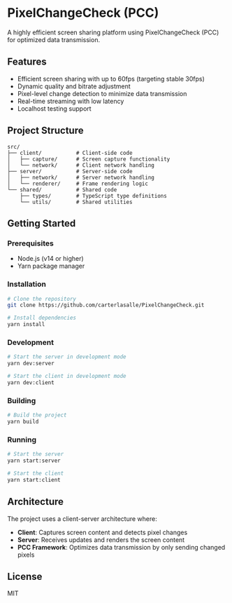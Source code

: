 # PixelChangeCheck (PCC)

A highly efficient screen sharing platform using PixelChangeCheck (PCC) for optimized data transmission.

## Features

- Efficient screen sharing with up to 60fps (targeting stable 30fps)
- Dynamic quality and bitrate adjustment
- Pixel-level change detection to minimize data transmission
- Real-time streaming with low latency
- Localhost testing support

## Project Structure

```
src/
├── client/           # Client-side code
│   ├── capture/      # Screen capture functionality
│   └── network/      # Client network handling
├── server/           # Server-side code
│   ├── network/      # Server network handling
│   └── renderer/     # Frame rendering logic
└── shared/           # Shared code
    ├── types/        # TypeScript type definitions
    └── utils/        # Shared utilities
```

## Getting Started

### Prerequisites

- Node.js (v14 or higher)
- Yarn package manager

### Installation

```bash
# Clone the repository
git clone https://github.com/carterlasalle/PixelChangeCheck.git

# Install dependencies
yarn install
```

### Development

```bash
# Start the server in development mode
yarn dev:server

# Start the client in development mode
yarn dev:client
```

### Building

```bash
# Build the project
yarn build
```

### Running

```bash
# Start the server
yarn start:server

# Start the client
yarn start:client
```

## Architecture

The project uses a client-server architecture where:

- **Client**: Captures screen content and detects pixel changes
- **Server**: Receives updates and renders the screen content
- **PCC Framework**: Optimizes data transmission by only sending changed pixels

## License

MIT 